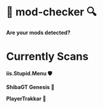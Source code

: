 # 🔎 mod-checker 🔍
 **Are your mods detected?**

# Currently Scans
**iis.Stupid.Menu 🛡️**
 
**ShibaGT Genesis 💸**
 
**PlayerTrakkar 👮**
